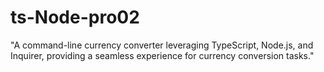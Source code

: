 # ts-Node-pro02
"A command-line currency converter leveraging TypeScript, Node.js, and Inquirer, providing a seamless experience for currency conversion tasks."
